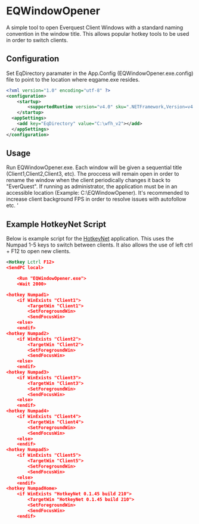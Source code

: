 # EQWindowOpener
A simple tool to open Everquest Client Windows with a standard naming convention in the window title. This allows popular hotkey tools to be used in order to switch clients. 

## Configuration
Set EqDirectory paramater in the App.Config (EQWindowOpener.exe.config) file to point to the location where eqgame.exe resides.
```XML
<?xml version="1.0" encoding="utf-8" ?>
<configuration>
    <startup> 
        <supportedRuntime version="v4.0" sku=".NETFramework,Version=v4.7.2" />
    </startup>
  <appSettings>
    <add key="EqDirectory" value="C:\wfh_v2"></add>
  </appSettings>
</configuration>
```

## Usage
Run EQWindowOpener.exe. Each window will be given a sequential title (Client1,Client2,Client3, etc). The proccess will remain open in order to rename the window when the client periodically changes it back to "EverQuest". If running as administrator, the application must be in an accessible location (Example: C:\EQWindowOpener\). It's recommended to increase client background FPS in order to resolve issues with autofollow etc. '

## Example HotkeyNet Script
Below is example script for the [HotkeyNet](http://hotkeynet.com/) application. This uses the Numpad 1-5 keys to switch between clients. It also allows the use of left ctrl + F12 to open new clients.
```XML
<Hotkey Lctrl F12>
<SendPC local>

	<Run "EQWindowOpener.exe">
	<Wait 2000>

<hotkey Numpad1>
	<if WinExists "Client1">
		<TargetWin "Client1">
		<SetForegroundWin>
		<SendFocusWin>
	<else>
	<endif>
<hotkey Numpad2>
	<if WinExists "Client2">
		<TargetWin "Client2">
		<SetForegroundWin>
		<SendFocusWin>
	<else>
	<endif>
<hotkey Numpad3>
	<if WinExists "Client3">
		<TargetWin "Client3">
		<SetForegroundWin>
		<SendFocusWin>
	<else>
	<endif>
<hotkey Numpad4>
	<if WinExists "Client4">
		<TargetWin "Client4">
		<SetForegroundWin>
		<SendFocusWin>
	<else>
	<endif>
<hotkey Numpad5>
	<if WinExists "Client5">
		<TargetWin "Client5">
		<SetForegroundWin>
		<SendFocusWin>
	<else>
	<endif>
<hotkey NumpadHome>
	<if WinExists "HotkeyNet 0.1.45 build 210">
		<TargetWin "HotkeyNet 0.1.45 build 210">
		<SetForegroundWin>
		<SendFocusWin>
	<endif>
```